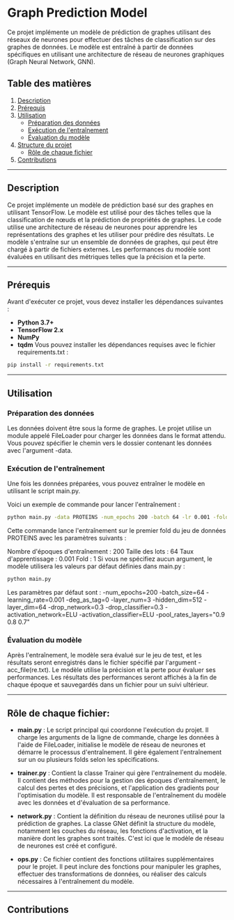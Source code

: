 # Graph Prediction Model

Ce projet implémente un modèle de prédiction de graphes utilisant des réseaux de neurones pour effectuer des tâches de classification sur des graphes de données. Le modèle est entraîné à partir de données spécifiques en utilisant une architecture de réseau de neurones graphiques (Graph Neural Network, GNN).
## Table des matières
  1. [Description](#description)
  2. [Prérequis](#prérequis)
  3. [Utilisation](#utilisation)
     - [Préparation des données](#préparation-des-données)
     - [Exécution de l'entraînement](#exécution-de-lentraînement)
     - [Évaluation du modèle](#évaluation-du-modèle)
  4. [Structure du projet](#structure-du-projet)
     - [Rôle de chaque fichier](#rôle-de-chaque-fichier)
  5. [Contributions](#contributions)
  
  ---
  
  ## Description
  Ce projet implémente un modèle de prédiction basé sur des graphes en utilisant TensorFlow. Le modèle est utilisé pour des tâches telles que la classification de nœuds et la prédiction de propriétés de graphes. Le code utilise une architecture de réseau de neurones pour apprendre les représentations des graphes et les utiliser pour prédire des résultats.
  Le modèle s'entraîne sur un ensemble de données de graphes, qui peut être chargé à partir de fichiers externes. Les performances du modèle sont évaluées en utilisant des métriques telles que la précision et la perte.
  
---
## Prérequis
Avant d'exécuter ce projet, vous devez installer les dépendances suivantes :

  - **Python 3.7+**
  - **TensorFlow 2.x**
  - **NumPy**
  - **tqdm**
Vous pouvez installer les dépendances requises avec le fichier requirements.txt :
```bash
pip install -r requirements.txt
```
---
## Utilisation
### Préparation des données
Les données doivent être sous la forme de graphes. Le projet utilise un module appelé FileLoader pour charger les données dans le format attendu. Vous pouvez spécifier le chemin vers le dossier contenant les données avec l'argument -data.

### Exécution de l'entraînement
Une fois les données préparées, vous pouvez entraîner le modèle en utilisant le script main.py.

Voici un exemple de commande pour lancer l'entraînement :
```bash
python main.py -data PROTEINS -num_epochs 200 -batch 64 -lr 0.001 -fold 1
```
Cette commande lance l'entraînement sur le premier fold du jeu de données PROTEINS avec les paramètres suivants :

  Nombre d'époques d'entraînement : 200
  Taille des lots : 64
  Taux d'apprentissage : 0.001
  Fold : 1 
Si vous ne spécifiez aucun argument, le modèle utilisera les valeurs par défaut définies dans main.py :
```bash
python main.py
```
Les paramètres par défaut sont :
  -num_epochs=200
  -batch_size=64
  -learning_rate=0.001
  -deg_as_tag=0
  -layer_num=3
  -hidden_dim=512
  -layer_dim=64
  -drop_network=0.3
  -drop_classifier=0.3
  -activation_network=ELU
  -activation_classifier=ELU
  -pool_rates_layers="0.9 0.8 0.7"
### Évaluation du modèle
Après l'entraînement, le modèle sera évalué sur le jeu de test, et les résultats seront enregistrés dans le fichier spécifié par l'argument -acc_file(re.txt). Le modèle utilise la précision et la perte pour évaluer ses performances.
Les résultats des performances seront affichés à la fin de chaque époque et sauvegardés dans un fichier pour un suivi ultérieur.

---

## Rôle de chaque fichier:
- **main.py** : Le script principal qui coordonne l'exécution du projet. Il charge les arguments de la ligne de commande, charge les données à l'aide de FileLoader, initialise le modèle de réseau de neurones et démarre le processus d'entraînement. Il gère également l'entraînement sur un ou plusieurs folds selon les spécifications.

- **trainer.py** : Contient la classe Trainer qui gère l'entraînement du modèle. Il contient des méthodes pour la gestion des époques d'entraînement, le calcul des pertes et des précisions, et l'application des gradients pour l'optimisation du modèle. Il est responsable de l'entraînement du modèle avec les données et d'évaluation de sa performance.

- **network.py** : Contient la définition du réseau de neurones utilisé pour la prédiction de graphes. La classe GNet définit la structure du modèle, notamment les couches du réseau, les fonctions d'activation, et la manière dont les graphes sont traités. C'est ici que le modèle de réseau de neurones est créé et configuré.

- **ops.py** : Ce fichier contient des fonctions utilitaires supplémentaires pour le projet. Il peut inclure des fonctions pour manipuler les graphes, effectuer des transformations de données, ou réaliser des calculs nécessaires à l'entraînement du modèle.

---
## Contributions
